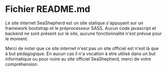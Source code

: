 # Fichier README.md

Le site internet SeaShepherd est un site statique s'appuyant sur un framework bootstrap et le préprocesseur SASS. Aucun code javascript et backend ne sont présent sur le site, aucune fonctionnalité n'est prévue pour le moment.

Merci de noter que ce site internet n'est pas un site officiel est n'est là que à but pédagogique. En aucun cas il n'a vocation à etre utilisé dans un but informatique ou pour nuire au site officiel SeaShepherd, merci de votre compréhension.
